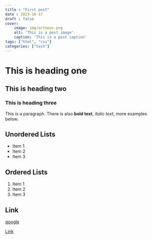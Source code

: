```yaml
---
title : "First post"
date : 2023-10-17
draft : false
cover: 
    image: img/artnews.png
    alt: 'This is a post image'
    caption: 'This is a post caption'
tags: ["html", "css"]
categories: ["tech"]
---
```


# This is heading one

## This is heading two

### This is heading three

This is a paragraph. There is also **bold text**, *italic text*, more examples below. 

## Unordered Lists

- Item 1
- Item 2
- Item 3

## Ordered Lists

1. Item 1
2. Item 2
3. Item 3

## Link

[google](google.com)

<a class="btn btn-primary" href="https://www.google.com" role="button">Link</a>
